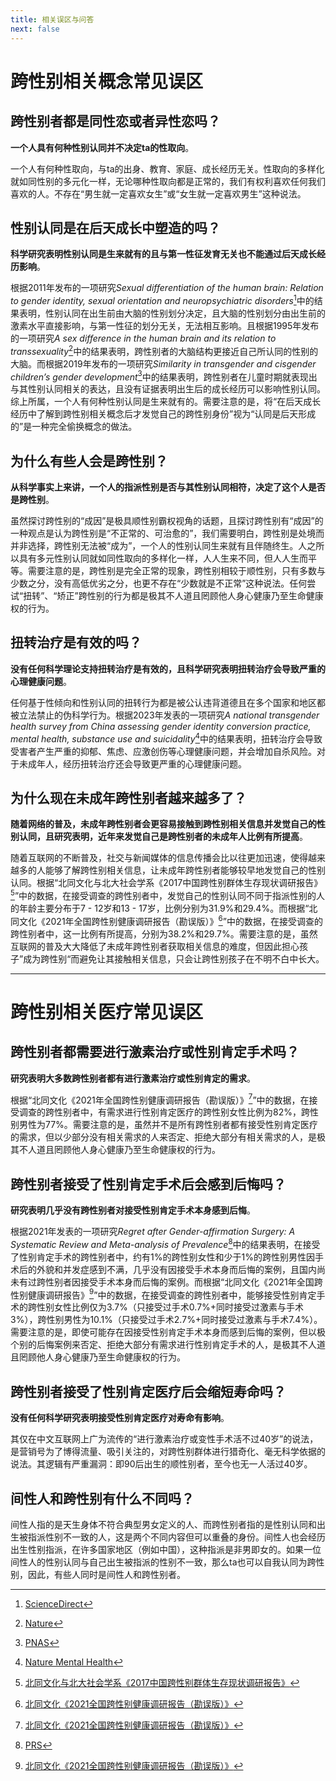 ```yaml
---
title: 相关误区与问答
next: false
---
```


# 跨性别相关概念常见误区

## 跨性别者都是同性恋或者异性恋吗？

**一个人具有何种性别认同并不决定ta的性取向**。

一个人有何种性取向，与ta的出身、教育、家庭、成长经历无关。性取向的多样化就如同性别的多元化一样，无论哪种性取向都是正常的，我们有权利喜欢任何我们喜欢的人。不存在“男生就一定喜欢女生”或“女生就一定喜欢男生”这种说法。

## 性别认同是在后天成长中塑造的吗？

**科学研究表明性别认同是生来就有的且与第一性征发育无关也不能通过后天成长经历影响**。

根据2011年发布的一项研究*Sexual differentiation of the human brain: Relation to gender identity, sexual orientation and neuropsychiatric disorders*[^1]中的结果表明，性别认同在出生前由大脑的性别划分决定，且大脑的性别划分由出生前的激素水平直接影响，与第一性征的划分无关，无法相互影响。且根据1995年发布的一项研究*A sex difference in the human brain and its relation to transsexuality*[^2]中的结果表明，跨性别者的大脑结构更接近自己所认同的性别的大脑。而根据2019年发布的一项研究*Similarity in transgender and cisgender children’s gender development*[^3]中的结果表明，跨性别者在儿童时期就表现出与其性别认同相关的表达，且没有证据表明出生后的成长经历可以影响性别认同。综上所属，一个人有何种性别认同是生来就有的。需要注意的是，将“在后天成长经历中了解到跨性别相关概念后才发觉自己的跨性别身份”视为“认同是后天形成的”是一种完全偷换概念的做法。

[^1]: [ScienceDirect](https://doi.org/10.1016/j.yfrne.2011.02.007)
[^2]: [Nature](https://doi.org/10.1038/378068a0)
[^3]: [PNAS](https://doi.org/10.1073/pnas.1909367116)

## 为什么有些人会是跨性别？

**从科学事实上来讲，一个人的指派性别是否与其性别认同相符，决定了这个人是否是跨性别**。

虽然探讨跨性别的“成因”是极具顺性别霸权视角的话题，且探讨跨性别有“成因”的一种观点是认为跨性别是“不正常的、可治愈的”，我们需要明白，跨性别是处境而并非选择，跨性别无法被“成为”，一个人的性别认同生来就有且伴随终生。人之所以具有多元性别认同就如同性取向的多样化一样，人人生来不同，但人人生而平等。需要注意的是，跨性别是完全正常的现象，跨性别相较于顺性别，只有多数与少数之分，没有高低优劣之分，也更不存在“少数就是不正常”这种说法。任何尝试“扭转”、“矫正”跨性别的行为都是极其不人道且罔顾他人身心健康乃至生命健康权的行为。

## 扭转治疗是有效的吗？

**没有任何科学理论支持扭转治疗是有效的，且科学研究表明扭转治疗会导致严重的心理健康问题**。

任何基于性倾向和性别认同的扭转行为都是被公认违背道德且在多个国家和地区都被立法禁止的伪科学行为。根据2023年发表的一项研究*A national transgender health survey from China assessing gender identity conversion practice, mental health, substance use and suicidality*[^4]中的结果表明，扭转治疗会导致受害者产生严重的抑郁、焦虑、应激创伤等心理健康问题，并会增加自杀风险。对于未成年人，经历扭转治疗还会导致更严重的心理健康问题。

[^4]: [Nature Mental Health](https://doi.org/10.1038/s44220-023-00041-z)

## 为什么现在未成年跨性别者越来越多了？

**随着网络的普及，未成年跨性别者会更容易接触到跨性别相关信息并发觉自己的性别认同，且研究表明，近年来发觉自己是跨性别者的未成年人比例有所提高**。

随着互联网的不断普及，社交与新闻媒体的信息传播会比以往更加迅速，使得越来越多的人能够了解跨性别相关信息，让未成年跨性别者能够较早地发觉自己的性别认同。根据“北同文化与北大社会学系《2017中国跨性别群体生存现状调研报告》[^5]”中的数据，在接受调查的跨性别者中，发觉自己的性别认同不同于指派性别的人的年龄主要分布于7 - 12岁和13 - 17岁，比例分别为31.9%和29.4%。而根据“北同文化《2021年全国跨性别健康调研报告（勘误版）》[^6]”中的数据，在接受调查的跨性别者中，这一比例有所提高，分别为38.2%和29.7%。需要注意的是，虽然互联网的普及大大降低了未成年跨性别者获取相关信息的难度，但因此担心孩子”成为跨性别“而避免让其接触相关信息，只会让跨性别孩子在不明不白中长大。

[^5]: [北同文化与北大社会学系《2017中国跨性别群体生存现状调研报告》](https://data.transzh.org/pdf/北同文化与北大社会学系《2017中国跨性别群体生存现状调研报告》.pdf) 
[^6]: [北同文化《2021全国跨性别健康调研报告（勘误版）》](https://data.transzh.org/pdf/北同文化《跨性别医疗手册（2022）》.pdf) 

---

# 跨性别相关医疗常见误区

## 跨性别者都需要进行激素治疗或性别肯定手术吗？

**研究表明大多数跨性别者都有进行激素治疗或性别肯定的需求**。

根据“北同文化《2021年全国跨性别健康调研报告（勘误版）》[^7]”中的数据，在接受调查的跨性别者中，有需求进行性别肯定医疗的跨性别女性比例为82%，跨性别男性为77%。需要注意的是，虽然并不是所有跨性别者都有接受性别肯定医疗的需求，但以少部分没有相关需求的人来否定、拒绝大部分有相关需求的人，是极其不人道且罔顾他人身心健康乃至生命健康权的行为。

[^7]: [北同文化《2021全国跨性别健康调研报告（勘误版）》](https://data.transzh.org/pdf/北北同文化《2021全国跨性别健康调研报告（勘误版）》.pdf)

## 跨性别者接受了性别肯定手术后会感到后悔吗？

**研究表明几乎没有跨性别者对接受性别肯定手术本身感到后悔**。

根据2021年发表的一项研究*Regret after Gender-affirmation Surgery: A Systematic Review and Meta-analysis of Prevalence*[^8]中的结果表明，在接受了性别肯定手术的跨性别者中，约有1%的跨性别女性和少于1%的跨性别男性因手术后的外貌和并发症感到不满，几乎没有因接受手术本身而后悔的案例，且国内尚未有过跨性别者因接受手术本身而后悔的案例。而根据“北同文化《2021年全国跨性别健康调研报告》[^9]”中的数据，在接受调查的跨性别者中，能够接受性别肯定手术的跨性别女性比例仅为3.7%（只接受过手术0.7%+同时接受过激素与手术3%），跨性别男性为10.1%（只接受过手术2.7%+同时接受过激素与手术7.4%）。需要注意的是，即使可能存在因接受性别肯定手术本身而感到后悔的案例，但以极个别的后悔案例来否定、拒绝大部分有需求进行性别肯定手术的人，是极其不人道且罔顾他人身心健康乃至生命健康权的行为。

[^8]: [PRS](https://doi.org/10.1097/GOX.0000000000003477)
[^9]: [北同文化《2021全国跨性别健康调研报告（勘误版）》](https://data.transzh.org/pdf/北同文化《跨性别医疗手册（2022）》.pdf) 

## 跨性别者接受了性别肯定医疗后会缩短寿命吗？

**没有任何科学研究表明接受性别肯定医疗对寿命有影响**。

其仅在中文互联网上广为流传的“进行激素治疗或变性手术活不过40岁”的说法，是营销号为了博得流量、吸引关注的，对跨性别群体进行猎奇化、毫无科学依据的说法。其逻辑有严重漏洞：即90后出生的顺性别者，至今也无一人活过40岁。

## 间性人和跨性别有什么不同吗？

间性人指的是天生身体不符合典型男女定义的人、而跨性别者指的是性别认同和出生被指派性别不一致的人，这是两个不同内容但可以重叠的身份。间性人也会经历出生性别指派，在许多国家地区（例如中国），这种指派是非男即女的。如果一位间性人的性别认同与自己出生被指派的性别不一致，那么ta也可以自我认同为跨性别，因此，有些人同时是间性人和跨性别者。
